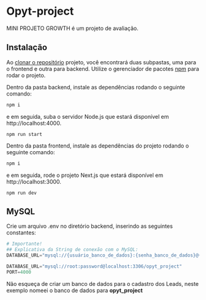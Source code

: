# Opyt-project

MINI PROJETO GROWTH é um projeto de avaliação.

## Instalação

Ao [clonar o repositório](https://github.com/fabianoone/Opyt-project.git) projeto, você encontrará duas subpastas, uma para o frontend e outra para backend.
Utilize o gerenciador de pacotes [npm](https://www.npmjs.com/) para rodar o projeto.

Dentro da pasta backend, instale as dependências rodando o seguinte comando:
```bash
npm i
```
e em seguida, suba o servidor Node.js que estará disponível em http://localhost:4000.
```
npm run start

```

Dentro da pasta frontend, instale as dependências do projeto rodando o seguinte comando:
```bash
npm i
```
e em seguida, rode o projeto Next.js que estará disponível em http://localhost:3000.
```
npm run dev
```
## MySQL
Crie um arquivo .env no diretório backend, inserindo as seguintes constantes:

````python
# Importante!
## Explicativa da String de conexão com o MySQL:
DATABASE_URL="mysql://{usuário_banco_de_dados}:{senha_banco_de_dados}@{host_do_banco}:{porta_banco_de_dados}/{nome_banco_de_dados}"

DATABASE_URL="mysql://root:password@localhost:3306/opyt_project"
PORT=4000
````
Não esqueça de criar um banco de dados para o cadastro dos Leads, neste exemplo nomeei o banco de dados para **opyt_project**
